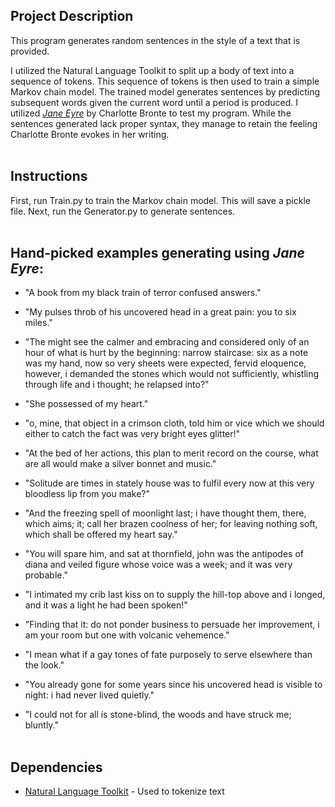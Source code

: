 ## Project Description

This program generates random sentences in the style of a text that is provided. 

I utilized the Natural Language Toolkit to split up a body of text into a sequence of tokens. This sequence of tokens is then used to train a simple Markov chain model. The trained model generates sentences by predicting subsequent words given the current word until a period is produced. I utilized [*Jane Eyre*](https://www.gutenberg.org/files/1260/1260-h/1260-h.htm) by Charlotte Bronte to test my program. While the sentences generated lack proper syntax, they manage to retain the feeling Charlotte Bronte evokes in her writing.
<br/><br/>


## Instructions

First, run Train.py to train the Markov chain model. This will save a pickle file. Next, run the Generator.py to generate sentences.
<br/><br/>



## Hand-picked examples generating using *Jane Eyre*:

- "A book from my black train of terror confused answers."

- "My pulses throb of his uncovered head in a great pain: you to six miles."

- "The might see the calmer and embracing and considered only of an hour of what is hurt by the beginning: narrow staircase: six as a note was my hand, now so very sheets were expected, fervid eloquence, however, i demanded the stones which would not sufficiently, whistling through life and i thought; he relapsed into?"

- "She possessed of my heart."

- "o, mine, that object in a crimson cloth, told him or vice which we should either to catch the fact was very bright eyes glitter!"

- "At the bed of her actions, this plan to merit record on the course, what are all would make a silver bonnet and music."

- "Solitude are times in stately house was to fulfil every now at this very bloodless lip from you make?"

- "And the freezing spell of moonlight last; i have thought them, there, which aims; it; call her brazen coolness of her; for leaving nothing soft, which shall be offered my heart say."

- "You will spare him, and sat at thornfield, john was the antipodes of diana and veiled figure whose voice was a week; and it was very probable."

- "I intimated my crib last kiss on to supply the hill-top above and i longed, and it was a light he had been spoken!"

- "Finding that it: do not ponder business to persuade her improvement, i am your room but one with volcanic vehemence."

- "I mean what if a gay tones of fate purposely to serve elsewhere than the look."

- "You already gone for some years since his uncovered head is visible to night: i had never lived quietly."

- "I could not for all is stone-blind, the woods and have struck me; bluntly."
<br/><br/>




## Dependencies

- [Natural Language Toolkit](https://www.nltk.org/) - Used to tokenize text
